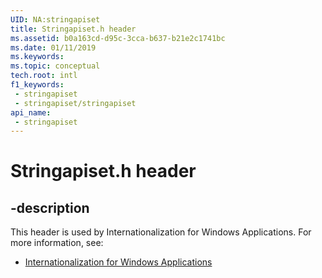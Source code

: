 ```yaml
---
UID: NA:stringapiset
title: Stringapiset.h header
ms.assetid: b0a163cd-d95c-3cca-b637-b21e2c1741bc
ms.date: 01/11/2019
ms.keywords: 
ms.topic: conceptual
tech.root: intl
f1_keywords:
 - stringapiset
 - stringapiset/stringapiset
api_name:
 - stringapiset
---
```


# Stringapiset.h header


## -description

This header is used by Internationalization for Windows Applications. For more information, see:

- [Internationalization for Windows Applications](../_intl/index.md)

